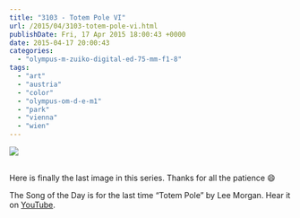 ```yaml
---
title: "3103 - Totem Pole VI"
url: /2015/04/3103-totem-pole-vi.html
publishDate: Fri, 17 Apr 2015 18:00:43 +0000
date: 2015-04-17 20:00:43
categories: 
  - "olympus-m-zuiko-digital-ed-75-mm-f1-8"
tags: 
  - "art"
  - "austria"
  - "color"
  - "olympus-om-d-e-m1"
  - "park"
  - "vienna"
  - "wien"
---
```

<div class="container">
<div class="center"><a target="_blank" href="https://d25zfm9zpd7gm5.cloudfront.net/1200x1200/2015/20150323_175534_lr.jpg"><img src="https://d25zfm9zpd7gm5.cloudfront.net/0600x0600/2015/20150323_175534_lr.jpg" /></a></div>
</div>
<br />

Here is finally the last image in this series. Thanks for all the patience 😄

The Song of the Day is for the last time “Totem Pole” by Lee Morgan. Hear it on <a href="https://www.youtube.com/watch?v=12srcPirMeM" target="_blank">YouTube</a>.
